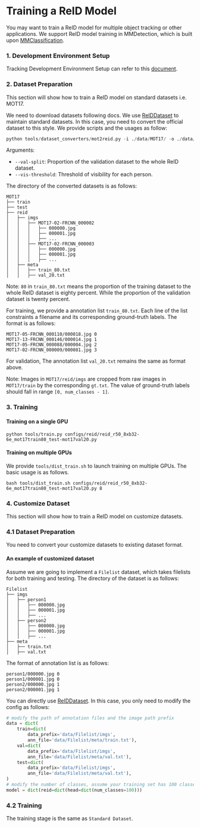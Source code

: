 # Training a ReID Model

You may want to train a ReID model for multiple object tracking or other applications. We support ReID model training in MMDetection, which is built upon [MMClassification](https://github.com/open-mmlab/mmclassification).

### 1. Development Environment Setup

Tracking Development Environment Setup can refer to this [document](../../docs/en/get_started.md).

### 2. Dataset Preparation

This section will show how to train a ReID model on standard datasets i.e. MOT17.

We need to download datasets following docs. We use [ReIDDataset](mmdet/datasets/reid_dataset.py) to maintain standard datasets. In this case, you need to convert the official dataset to this style. We provide scripts and the usages as follow:

```python
python tools/dataset_converters/mot2reid.py -i ./data/MOT17/ -o ./data/MOT17/reid --val-split 0.2 --vis-threshold 0.3
```

Arguments:

- `--val-split`: Proportion of the validation dataset to the whole ReID dataset.
- `--vis-threshold`: Threshold of visibility for each person.

The directory of the converted datasets is as follows:

```
MOT17
├── train
├── test
├── reid
│   ├── imgs
│   │   ├── MOT17-02-FRCNN_000002
│   │   │   ├── 000000.jpg
│   │   │   ├── 000001.jpg
│   │   │   ├── ...
│   │   ├── MOT17-02-FRCNN_000003
│   │   │   ├── 000000.jpg
│   │   │   ├── 000001.jpg
│   │   │   ├── ...
│   ├── meta
│   │   ├── train_80.txt
│   │   ├── val_20.txt
```

Note: `80` in `train_80.txt` means the proportion of the training dataset to the whole ReID dataset is eighty percent. While the proportion of the validation dataset is twenty percent.

For training, we provide a annotation list `train_80.txt`. Each line of the list constraints a filename and its corresponding ground-truth labels. The format is as follows:

```
MOT17-05-FRCNN_000110/000018.jpg 0
MOT17-13-FRCNN_000146/000014.jpg 1
MOT17-05-FRCNN_000088/000004.jpg 2
MOT17-02-FRCNN_000009/000081.jpg 3
```

For validation, The annotation list `val_20.txt` remains the same as format above.

Note: Images in `MOT17/reid/imgs` are cropped from raw images in `MOT17/train` by the corresponding `gt.txt`. The value of ground-truth labels should fall in range `[0, num_classes - 1]`.

### 3. Training

#### Training on a single GPU

```shell
python tools/train.py configs/reid/reid_r50_8xb32-6e_mot17train80_test-mot17val20.py
```

#### Training on multiple GPUs

We provide `tools/dist_train.sh` to launch training on multiple GPUs.
The basic usage is as follows.

```shell
bash tools/dist_train.sh configs/reid/reid_r50_8xb32-6e_mot17train80_test-mot17val20.py 8
```

### 4. Customize Dataset

This section will show how to train a ReID model on customize datasets.

### 4.1 Dataset Preparation

You need to convert your customize datasets to existing dataset format.

#### An example of customized dataset

Assume we are going to implement a `Filelist` dataset, which takes filelists for both training and testing. The directory of the dataset is as follows:

```
Filelist
├── imgs
│   ├── person1
│   │   ├── 000000.jpg
│   │   ├── 000001.jpg
│   │   ├── ...
│   ├── person2
│   │   ├── 000000.jpg
│   │   ├── 000001.jpg
│   │   ├── ...
├── meta
│   ├── train.txt
│   ├── val.txt
```

The format of annotation list is as follows:

```
person1/000000.jpg 0
person1/000001.jpg 0
person2/000000.jpg 1
person2/000001.jpg 1
```

You can directly use [ReIDDataset](mmdet/datasets/reid_dataset.py). In this case, you only need to modify the config as follows:

```python
# modify the path of annotation files and the image path prefix
data = dict(
    train=dict(
        data_prefix='data/Filelist/imgs',
        ann_file='data/Filelist/meta/train.txt'),
    val=dict(
        data_prefix='data/Filelist/imgs',
        ann_file='data/Filelist/meta/val.txt'),
    test=dict(
        data_prefix='data/Filelist/imgs',
        ann_file='data/Filelist/meta/val.txt'),
)
# modify the number of classes, assume your training set has 100 classes
model = dict(reid=dict(head=dict(num_classes=100)))
```

### 4.2 Training

The training stage is the same as `Standard Dataset`.
